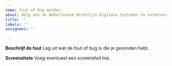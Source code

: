 ```yaml
---
name: Fout of bug melden
about: Help ons de Nederlandse Richtlijn Digitale Systemen te verbeteren
title: ''
labels: ''
assignees: ''

---
```


**Beschrijf de fout**
Leg uit wat de fout of bug is die je gevonden hebt.

**Screenshots**
Voeg eventueel een screenshot toe.
